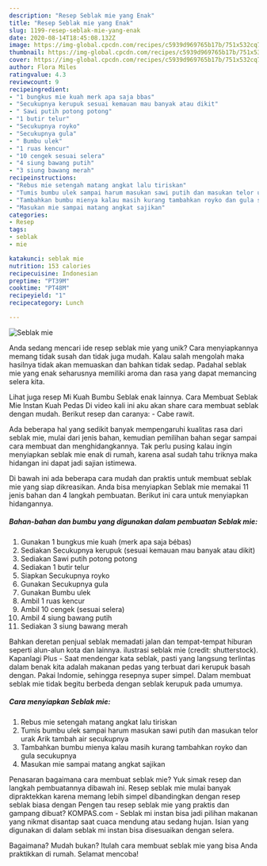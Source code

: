 ```yaml
---
description: "Resep Seblak mie yang Enak"
title: "Resep Seblak mie yang Enak"
slug: 1199-resep-seblak-mie-yang-enak
date: 2020-08-14T18:45:08.132Z
image: https://img-global.cpcdn.com/recipes/c5939d969765b17b/751x532cq70/seblak-mie-foto-resep-utama.jpg
thumbnail: https://img-global.cpcdn.com/recipes/c5939d969765b17b/751x532cq70/seblak-mie-foto-resep-utama.jpg
cover: https://img-global.cpcdn.com/recipes/c5939d969765b17b/751x532cq70/seblak-mie-foto-resep-utama.jpg
author: Flora Miles
ratingvalue: 4.3
reviewcount: 9
recipeingredient:
- "1 bungkus mie kuah merk apa saja bbas"
- "Secukupnya kerupuk sesuai kemauan mau banyak atau dikit"
- " Sawi putih potong potong"
- "1 butir telur"
- "Secukupnya royko"
- "Secukupnya gula"
- " Bumbu ulek"
- "1 ruas kencur"
- "10 cengek sesuai selera"
- "4 siung bawang putih"
- "3 siung bawang merah"
recipeinstructions:
- "Rebus mie setengah matang angkat lalu tiriskan"
- "Tumis bumbu ulek sampai harum masukan sawi putih dan masukan telor urak Arik tambah air secukupnya"
- "Tambahkan bumbu mienya kalau masih kurang tambahkan royko dan gula secukupnya"
- "Masukan mie sampai matang angkat sajikan"
categories:
- Resep
tags:
- seblak
- mie

katakunci: seblak mie 
nutrition: 153 calories
recipecuisine: Indonesian
preptime: "PT39M"
cooktime: "PT48M"
recipeyield: "1"
recipecategory: Lunch

---
```



![Seblak mie](https://img-global.cpcdn.com/recipes/c5939d969765b17b/751x532cq70/seblak-mie-foto-resep-utama.jpg)

Anda sedang mencari ide resep seblak mie yang unik? Cara menyiapkannya memang tidak susah dan tidak juga mudah. Kalau salah mengolah maka hasilnya tidak akan memuaskan dan bahkan tidak sedap. Padahal seblak mie yang enak seharusnya memiliki aroma dan rasa yang dapat memancing selera kita.

Lihat juga resep Mi Kuah Bumbu Seblak enak lainnya. Cara Membuat Seblak Mie Instan Kuah Pedas Di video kali ini aku akan share cara membuat seblak dengan mudah. Berikut resep dan caranya: - Cabe rawit.

Ada beberapa hal yang sedikit banyak mempengaruhi kualitas rasa dari seblak mie, mulai dari jenis bahan, kemudian pemilihan bahan segar sampai cara membuat dan menghidangkannya. Tak perlu pusing kalau ingin menyiapkan seblak mie enak di rumah, karena asal sudah tahu triknya maka hidangan ini dapat jadi sajian istimewa.


Di bawah ini ada beberapa cara mudah dan praktis untuk membuat seblak mie yang siap dikreasikan. Anda bisa menyiapkan Seblak mie memakai 11 jenis bahan dan 4 langkah pembuatan. Berikut ini cara untuk menyiapkan hidangannya.

<!--inarticleads1-->

##### Bahan-bahan dan bumbu yang digunakan dalam pembuatan Seblak mie:

1. Gunakan 1 bungkus mie kuah (merk apa saja bébas)
1. Sediakan Secukupnya kerupuk (sesuai kemauan mau banyak atau dikit)
1. Sediakan  Sawi putih potong potong
1. Sediakan 1 butir telur
1. Siapkan Secukupnya royko
1. Gunakan Secukupnya gula
1. Gunakan  Bumbu ulek
1. Ambil 1 ruas kencur
1. Ambil 10 cengek (sesuai selera)
1. Ambil 4 siung bawang putih
1. Sediakan 3 siung bawang merah


Bahkan deretan penjual seblak memadati jalan dan tempat-tempat hiburan seperti alun-alun kota dan lainnya. ilustrasi seblak mie (credit: shutterstock). Kapanlagi Plus - Saat mendengar kata seblak, pasti yang langsung terlintas dalam benak kita adalah makanan pedas yang terbuat dari kerupuk basah dengan. Pakai Indomie, sehingga resepnya super simpel. Dalam membuat seblak mie tidak begitu berbeda dengan seblak kerupuk pada umumya. 

<!--inarticleads2-->

##### Cara menyiapkan Seblak mie:

1. Rebus mie setengah matang angkat lalu tiriskan
1. Tumis bumbu ulek sampai harum masukan sawi putih dan masukan telor urak Arik tambah air secukupnya
1. Tambahkan bumbu mienya kalau masih kurang tambahkan royko dan gula secukupnya
1. Masukan mie sampai matang angkat sajikan


Penasaran bagaimana cara membuat seblak mie? Yuk simak resep dan langkah pembuatannya dibawah ini. Resep seblak mie mulai banyak dipraktekkan karena memang lebih simpel dibandingkan dengan resep seblak biasa dengan Pengen tau resep seblak mie yang praktis dan gampang dibuat? KOMPAS.com - Seblak mi instan bisa jadi pilihan makanan yang nikmat disantap saat cuaca mendung atau sedang hujan. Isian yang digunakan di dalam seblak mi instan bisa disesuaikan dengan selera. 

Bagaimana? Mudah bukan? Itulah cara membuat seblak mie yang bisa Anda praktikkan di rumah. Selamat mencoba!
